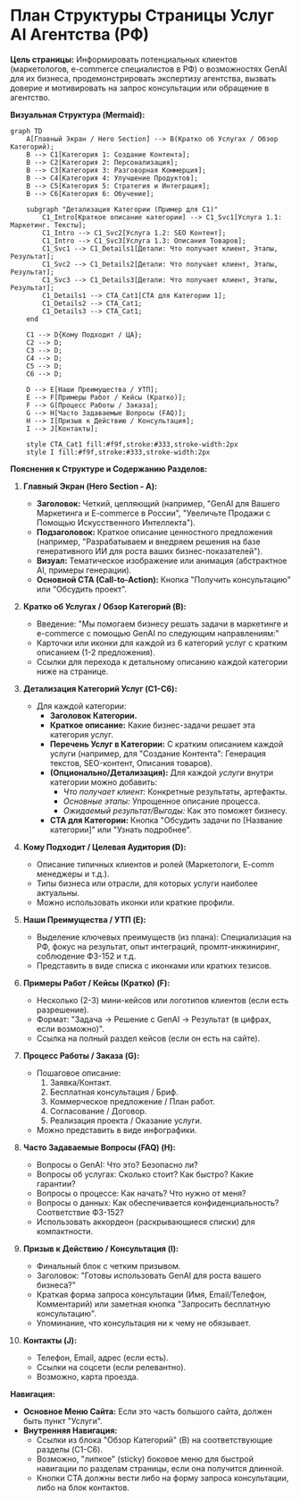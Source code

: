# План Структуры Страницы Услуг AI Агентства (РФ)

**Цель страницы:** Информировать потенциальных клиентов (маркетологов, e-commerce специалистов в РФ) о возможностях GenAI для их бизнеса, продемонстрировать экспертизу агентства, вызвать доверие и мотивировать на запрос консультации или обращение в агентство.

**Визуальная Структура (Mermaid):**

```mermaid
graph TD
    A[Главный Экран / Hero Section] --> B(Кратко об Услугах / Обзор Категорий);
    B --> C1[Категория 1: Создание Контента];
    B --> C2[Категория 2: Персонализация];
    B --> C3[Категория 3: Разговорная Коммерция];
    B --> C4[Категория 4: Улучшение Продуктов];
    B --> C5[Категория 5: Стратегия и Интеграция];
    B --> C6[Категория 6: Обучение];

    subgraph "Детализация Категории (Пример для C1)"
        C1_Intro[Краткое описание категории] --> C1_Svc1[Услуга 1.1: Маркетинг. Тексты];
        C1_Intro --> C1_Svc2[Услуга 1.2: SEO Контент];
        C1_Intro --> C1_Svc3[Услуга 1.3: Описания Товаров];
        C1_Svc1 --> C1_Details1[Детали: Что получает клиент, Этапы, Результат];
        C1_Svc2 --> C1_Details2[Детали: Что получает клиент, Этапы, Результат];
        C1_Svc3 --> C1_Details3[Детали: Что получает клиент, Этапы, Результат];
        C1_Details1 --> CTA_Cat1[CTA для Категории 1];
        C1_Details2 --> CTA_Cat1;
        C1_Details3 --> CTA_Cat1;
    end

    C1 --> D{Кому Подходит / ЦА};
    C2 --> D;
    C3 --> D;
    C4 --> D;
    C5 --> D;
    C6 --> D;

    D --> E[Наши Преимущества / УТП];
    E --> F[Примеры Работ / Кейсы (Кратко)];
    F --> G[Процесс Работы / Заказа];
    G --> H[Часто Задаваемые Вопросы (FAQ)];
    H --> I[Призыв к Действию / Консультация];
    I --> J[Контакты];

    style CTA_Cat1 fill:#f9f,stroke:#333,stroke-width:2px
    style I fill:#f9f,stroke:#333,stroke-width:2px
```

**Пояснения к Структуре и Содержанию Разделов:**

1.  **Главный Экран (Hero Section - A):**
    *   **Заголовок:** Четкий, цепляющий (например, "GenAI для Вашего Маркетинга и E-commerce в России", "Увеличьте Продажи с Помощью Искусственного Интеллекта").
    *   **Подзаголовок:** Краткое описание ценностного предложения (например, "Разрабатываем и внедряем решения на базе генеративного ИИ для роста ваших бизнес-показателей").
    *   **Визуал:** Тематическое изображение или анимация (абстрактное AI, примеры генерации).
    *   **Основной CTA (Call-to-Action):** Кнопка "Получить консультацию" или "Обсудить проект".

2.  **Кратко об Услугах / Обзор Категорий (B):**
    *   Введение: "Мы помогаем бизнесу решать задачи в маркетинге и e-commerce с помощью GenAI по следующим направлениям:"
    *   Карточки или иконки для каждой из 6 категорий услуг с кратким описанием (1-2 предложения).
    *   Ссылки для перехода к детальному описанию каждой категории ниже на странице.

3.  **Детализация Категорий Услуг (C1-C6):**
    *   Для каждой категории:
        *   **Заголовок Категории.**
        *   **Краткое описание:** Какие бизнес-задачи решает эта категория услуг.
        *   **Перечень Услуг в Категории:** С кратким описанием каждой услуги (например, для "Создание Контента": Генерация текстов, SEO-контент, Описания товаров).
        *   **(Опционально/Детализация):** Для каждой *услуги* внутри категории можно добавить:
            *   *Что получает клиент:* Конкретные результаты, артефакты.
            *   *Основные этапы:* Упрощенное описание процесса.
            *   *Ожидаемый результат/Выгоды:* Как это поможет бизнесу.
        *   **CTA для Категории:** Кнопка "Обсудить задачи по [Название категории]" или "Узнать подробнее".

4.  **Кому Подходит / Целевая Аудитория (D):**
    *   Описание типичных клиентов и ролей (Маркетологи, E-comm менеджеры и т.д.).
    *   Типы бизнеса или отрасли, для которых услуги наиболее актуальны.
    *   Можно использовать иконки или краткие профили.

5.  **Наши Преимущества / УТП (E):**
    *   Выделение ключевых преимуществ (из плана): Специализация на РФ, фокус на результат, опыт интеграций, промпт-инжиниринг, соблюдение ФЗ-152 и т.д.
    *   Представить в виде списка с иконками или кратких тезисов.

6.  **Примеры Работ / Кейсы (Кратко) (F):**
    *   Несколько (2-3) мини-кейсов или логотипов клиентов (если есть разрешение).
    *   Формат: "Задача -> Решение с GenAI -> Результат (в цифрах, если возможно)".
    *   Ссылка на полный раздел кейсов (если он есть на сайте).

7.  **Процесс Работы / Заказа (G):**
    *   Пошаговое описание:
        1.  Заявка/Контакт.
        2.  Бесплатная консультация / Бриф.
        3.  Коммерческое предложение / План работ.
        4.  Согласование / Договор.
        5.  Реализация проекта / Оказание услуги.
    *   Можно представить в виде инфографики.

8.  **Часто Задаваемые Вопросы (FAQ) (H):**
    *   Вопросы о GenAI: Что это? Безопасно ли?
    *   Вопросы об услугах: Сколько стоит? Как быстро? Какие гарантии?
    *   Вопросы о процессе: Как начать? Что нужно от меня?
    *   Вопросы о данных: Как обеспечивается конфиденциальность? Соответствие ФЗ-152?
    *   Использовать аккордеон (раскрывающиеся списки) для компактности.

9.  **Призыв к Действию / Консультация (I):**
    *   Финальный блок с четким призывом.
    *   Заголовок: "Готовы использовать GenAI для роста вашего бизнеса?"
    *   Краткая форма запроса консультации (Имя, Email/Телефон, Комментарий) или заметная кнопка "Запросить бесплатную консультацию".
    *   Упоминание, что консультация ни к чему не обязывает.

10. **Контакты (J):**
    *   Телефон, Email, адрес (если есть).
    *   Ссылки на соцсети (если релевантно).
    *   Возможно, карта проезда.

**Навигация:**

*   **Основное Меню Сайта:** Если это часть большого сайта, должен быть пункт "Услуги".
*   **Внутренняя Навигация:**
    *   Ссылки из блока "Обзор Категорий" (B) на соответствующие разделы (C1-C6).
    *   Возможно, "липкое" (sticky) боковое меню для быстрой навигации по разделам страницы, если она получится длинной.
    *   Кнопки CTA должны вести либо на форму запроса консультации, либо на блок контактов.
